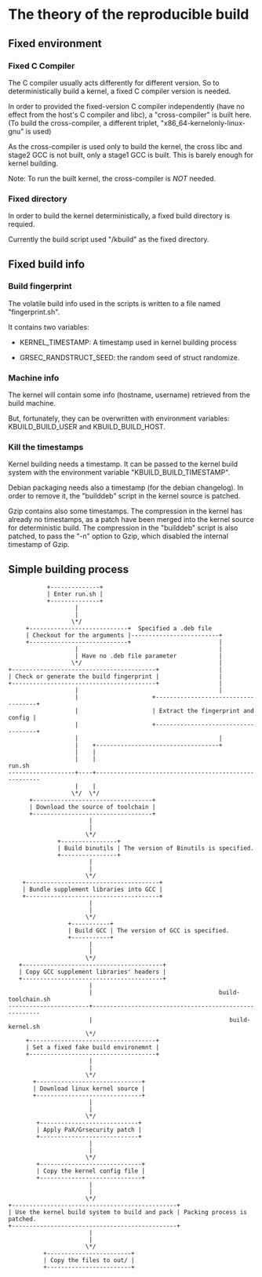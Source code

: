 # The theory of the reproducible build

## Fixed environment

### Fixed C Compiler

The C compiler usually acts differently for different version. So to deterministically build a kernel, a fixed C compiler version is needed.

In order to provided the fixed-version C compiler independently (have no effect from the host's C compiler and libc), a "cross-compiler" is built here. (To build the cross-compiler, a different triplet, "x86_64-kernelonly-linux-gnu" is used)

As the cross-compiler is used only to build the kernel, the cross libc and stage2 GCC is not built, only a stage1 GCC is built. This is barely enough for kernel building.

Note: To run the built kernel, the cross-compiler is *NOT* needed.

### Fixed directory

In order to build the kernel deterministically, a fixed build directory is requied.

Currently the build script used "/kbuild" as the fixed directory.

## Fixed build info

### Build fingerprint

The volatile build info used in the scripts is written to a file named "fingerprint.sh".

It contains two variables:

- KERNEL_TIMESTAMP: A timestamp used in kernel building process

- GRSEC_RANDSTRUCT_SEED: the random seed of struct randomize.

### Machine info

The kernel will contain some info (hostname, username) retrieved from the build machine.

But, fortunately, they can be overwritten with environment variables: KBUILD_BUILD_USER and KBUILD_BUILD_HOST.

### Kill the timestamps

Kernel building needs a timestamp. It can be passed to the kernel build system with the environment variable "KBUILD_BUILD_TIMESTAMP".

Debian packaging needs also a timestamp (for the debian changelog). In order to remove it, the "builddeb" script in the kernel source is patched.

Gzip contains also some timestamps. The compression in the kernel has already no timestamps, as a patch have been merged into the kernel source for deterministic build. The compression in the "builddeb" script is also patched, to pass the "-n" option to Gzip, which disabled the internal timestamp of Gzip.

## Simple building process

```
           +--------------+
           | Enter run.sh |
           +--------------+
                   |
                   |
                  \*/
     +----------------------------+  Specified a .deb file
     | Checkout for the arguments |-------------------------+
     +----------------------------+                         |
                   |                                        |
                   | Have no .deb file parameter            |
                  \*/                                       |
+-----------------------------------------+                 |
| Check or generate the build fingerprint |                 |
+-----------------------------------------+                 |
                   |                                        |
                   |                     +------------------------------------+
                   |                     | Extract the fingerprint and config |
                   |                     +------------------------------------+
                   |                                        |
                   |    +-----------------------------------+
                   |    |
                   |    |                                               run.sh
-------------------+----+------------------------------------------------------
                   |    |
                  \*/  \*/
      +----------------------------------+
      | Download the source of toolchain |
      +----------------------------------+
                       |
                       |
                      \*/
              +----------------+
              | Build binutils | The version of Binutils is specified.
              +----------------+
                       |
                       |
                      \*/
    +--------------------------------------+
    | Bundle supplement libraries into GCC |
    +--------------------------------------+
                       |
                       |
                      \*/
                 +-----------+
                 | Build GCC | The version of GCC is specified.
                 +-----------+
                       |
                       |
                      \*/
   +----------------------------------------+
   | Copy GCC supplement libraries' headers |
   +----------------------------------------+
                       |
                       |                                    build-toolchain.sh
-----------------------+-------------------------------------------------------
                       |                                       build-kernel.sh
                      \*/
     +------------------------------------+
     | Set a fixed fake build environemnt |
     +------------------------------------+
                       |
                       |
                      \*/
       +------------------------------+
       | Download linux kernel source |
       +------------------------------+
                       |
                       |
                      \*/
        +----------------------------+
        | Apply PaX/Grsecurity patch |
        +----------------------------+
                       |
                       |
                      \*/
        +-----------------------------+
        | Copy the kernel config file |
        +-----------------------------+
                       |
                       |
                      \*/
+-----------------------------------------------+
| Use the kernel build system to build and pack | Packing process is patched.
+-----------------------------------------------+
                       |
                       |
                      \*/
          +------------------------+
          | Copy the files to out/ |
          +------------------------+
```
